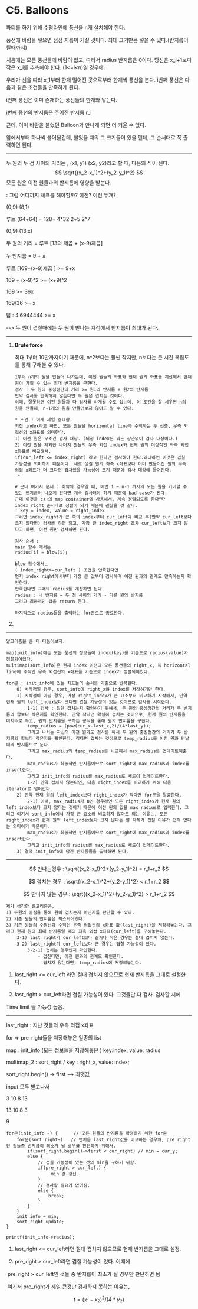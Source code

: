 # C5. Balloons

파티를 하기 위해 수평라인에 풍선을 n개 설치해야 한다.

풍선에 바람을 넣으면 점점 지름이 커질 것이다. 최대 크기만큼 넣을 수 있다.(반지름이 될때까지)

처음에는 모든 풍선들에 바람이 없고, 따라서 radius 반지름은 0이다. 당신은 x_i+1보다 작은 x_i를 추측해야 한다. (1<=i<n)일 경우에.

우리가 선을 따라 x_1부터 한개 떨어진 곳으로부터 한개씩 풍선을 분다. i번째 풍선은 다음과 같은 조건들을 만족하게 된다.

i번째 풍선은 이미 존재하는 풍선들의 한개와 닿는다.

i번째 풍선의 반지름은 주어진 반지름 r_i

근데, 이미 바람을 불었던 Balloon과 만나게 되면 더 키울 수 없다. 

앞에서부터 하나씩 불어올건데, 불었을 때의 그 크기들이 있을 텐데, 그 순서대로 쭉 출력하면 된다. 

----------------

두 원의 두 점 사이의 거리는 , (x1, y1) (x2, y2)라고 할 때, 다음의 식이 된다.
$$
\sqrt{(x_2-x_1)^2+(y_2-y_1)^2}
$$
모든 원은 이전 원들과의 반지름에 영향을 받는다.

: 그럼 어디까지 체크를 해야할까? 이전? 이전 두개? 

(0,9) (8,1)

루트 (64+64) = 128= 4*32 2+5 2^7



(0,9) (13,x)

두 원의 거리 = 루트 [13의 제곱 + (x-9)제곱] 

두 반지름 = 9 + x 

루트 [169+(x-9)제곱 ] >= 9+x

169 + (x-9)^2 >= (x+9)^2

169 >= 36x

169/36 >= x

답 : 4.6944444 >= x

--> 두 원이 겹칠때에는 두 원이 만나는 지점에서 반지름이 최대가 된다.

------

1. **Brute force**

   최대 1부터 10만까지이기 때문에, n^2보다는 훨씬 작지만, n보다는 큰 시간 복잡도를 통해 구해볼 수 있다.

   ```
   1부터 n개의 원을 만들어 나가는데, 이전 원들의 좌표와 현재 원의 좌표를 계산해서 현재 원이 가질 수 있는 최대 반지름을 구한다.
   검사 : 두 원의 중심점간의 거리 >= 원1의 반지름 + 원2의 반지름
   만약 검사를 만족하지 않는다면 두 원은 겹치는 것이다.
   이때, 잘못하면 이전 원들과 다 검사를 하게될 수도 있는데, 이 조건을 잘 세우면 n의 원을 만들때, n-1개의 원을 만들어보지 않아도 알 수 있다.
   
   * 조건 : 이게 제일 중요함.
   외접 index라고 하면, 모든 원들을 horizontal line과 수직하는 두 선중, 우측 외접선의 x좌표를 의미한다.
   1) 이전 원은 무조건 검사 대상. (외접 index든 뭐든 상관없이 검사 대상이다.)
   2) 이전 원을 제외한 나머지 원들의 우측 외접 index와 현재 원의 이상적인 좌측 외접 x좌표를 비교해서, 
   if(cur_left <= index_right) 라고 한다면 검사해야 한다.왜냐하면 이것은 겹칠 가능성을 의미하기 때문이다. 새로 생길 원의 좌측 x좌표보다 이미 만들어진 원의 우측 외접 x좌표가 더 크다면 겹쳐있을 가능성이 크기 때문에 검사 대상에 들어간다.
   	- 
   
   # 근데 여기서 문제 : 최악의 경우일 때, 매번 1 ~ n-1 까지의 모든 원을 커버할 수 있는 반지름이 나오게 된다면 계속 검사해야 하기 때문에 bad case가 된다. 
   근데 이것을 c++의 map container에 사용해서, 계속 정렬되도록 한다면?
   index_right 순서대로 정렬이 되기 때문에 괜찮을 것 같다.
   : key = index, value = right_index
   그러면 index_right가 큰 쪽의 index부터 cur_left와 비교 후(만약 cur_left보다 크지 않다면) 검사를 하면 되고, 가장 큰 index_right 조차 cur_left보다 크지 않다고 하면, 이전 원만 검사하면 된다.
   
   검사 순서 : 
   main 함수 에서는
   radius[i] = blow(i);
   
   blow 함수에서는
   ( index_right>=cur_left ) 조건을 만족한다면 
   먼저 index_right에서부터 가장 큰 값부터 검사하며 이전 원과의 관계도 만족하는지 확인한다.
   만족한다면 그때의 radius를 계산하면 된다.
   radius : 내 반지름 = 두 점 사이의 거리 - 다른 원의 반지름
   그리고 최종적인 값을 return 한다.
   
   마지막으로 radius들을 출력하는 for문으로 종료한다.
   ```

2. 

----------

```
알고리즘을 좀 더 다듬어보자.

map(init_info)에는 모든 풍선의 정보들이 index(key)를 기준으로 radius(value)가 정렬되어있다.
multimap(sort_info)은 현재 index 이전의 모든 풍선들의 right_x, 즉 horizontal line에 수직인 우측 외접선의 x좌표를 기준으로 index가 정렬되어있다.

for문 : init_info에 있는 좌표들의 순서를 기준으로 반복한다.
	0) 시작점일 경우, sort_info에 right_x와 index를 저장하기만 한다.
	1) 시작점이 아닐 경우, 가장 right_index가 큰 요소부터 비교하기 시작해서, 만약 현재 원의 left_index보다 크다면 겹칠 가능성이 있는 것이므로 검사를 시작한다.
		1-1) 검사 : 일단 겹치는지 확인하기 위해서, 두 원의 중심점간의 거리가 두 반지름의 합보다 작은지를 확인한다. 만약 작다면 확실히 겹치는 것이므로, 현재 원의 반지름을 미지수로 두고, 원의 반지름을 구하는 공식을 통해 원의 반지름을 구한다.
		temp_radius = (pow(cur_x-last_x,2)/(4*last_y));
		그리고 나서는 자신의 이전 원과도 검사를 해서 두 원의 중심점간의 거리가 두 반지름의 합보다 작은지를 확인한다. 작다면 겹치는 것이므로 temp_radius를 이전 원과 만날 때의 반지름으로 둔다.
		그리고 max_radius와 temp_radius를 비교해서 max_radius를 업데이트해준다.
		max_radius가 최종적인 반지름이므로 sort_right에 max_radius와 index를 insert한다.
		그리고 init_info의 radius를 max_radius로 새로이 업데이트한다.
		1-2) 만약 겹치지 않는다면, 다음 right_index를 비교하기 위해 다음 iterator로 넘어간다.
	2) 만약 현재 원의 left_index보다 right_index가 작다면 for문을 탈출한다.
		2-1) 이때, max_radius가 0인 경우라면 모든 right_index가 현재 원의 left_index보다 크지 않다는 것이기 때문에 이전 원의 값을 max_radius로 입력한다. 그리고 여기서 sort_info에서 가장 큰 요소와 비교하지 않아도 되는 이유는, 모든 right_index가 현재 원의 left_index보다 크지 않다는 말 자체가 겹칠 이유가 전혀 없다는 의미이기 때문이다.
		max_radius가 최종적인 반지름이므로 sort_right에 max_radius와 index를 insert한다.
		그리고 init_info의 radius를 max_radius로 새로이 업데이트한다.
	3) 결국 init_info에 담긴 반지름들을 출력하면 된다.

```

---------------

$$
만나는경우 : \sqrt{(x_2-x_1)^2+(y_2-y_1)^2} = r_1+r_2
$$

$$
겹치는 경우 : \sqrt{(x_2-x_1)^2+(y_2-y_1)^2} < r_1+r_2
$$

$$
만나지 않는 경우 : \sqrt{(x_2-x_1)^2+(y_2-y_1)^2} > r_1+r_2
$$

```
제가 생각한 알고리즘은,
1) 두원의 중심을 통해 원이 겹치는지 아닌지를 판단할 수 있다.
2) 기존 원들의 반지름은 픽스되어있다.
3) 기존 원들의 수평선과 수직인 우측 외접선의 x좌표 값(last_right)을 저장해놓는다. 그리고 현재 원의 최대 반지름일 때의 좌측 외접 x좌표(cur_left)를 구해놓는다.
	3-1) last_right가 cur_left보다 같거나 작은 경우는 절대 겹치지 않는다.
	3-2) last_right가 cur_left보다 큰 경우는 겹칠 가능성이 있다.
		3-2-1) 겹치는 경우인지 확인한다.
			- 겹친다면, 이전 원과의 관계도 확인한다.
			- 겹치지 않는다면, temp_radius에 저장해놓는다.
```

1)  last_right <= cur_left 라면 절대 겹치지 않으므로 현재 반지름을 그대로 설정한다.

2) last_right > cur_left라면 겹칠 가능성이 있다. 그것들만 다 검사.
검사할 시에 

Time limit 뜰 가능성 높음.

---------

last_right : 지난 것들의 우측 외접 x좌표

for => pre_right들을 저장해놓은 일종의 list

map : init_info (모든 정보들을 저장해놓은 ) key:index, value: radius

multimap_2 : sort_right /  key : right_x, value: index;

sort_right.begin() -> first  --> 최댓값

input 모두 받고나서



3 10 8 13 

13 10 8 3 

9 

```
for문(init_info ~) {      // 모든 원들의 반지름을 확정하기 위한 for문
	for문(sort_right~)	// 맨처음 last_right값을 비교하는 경우와, pre_right 인 것들중 반지름이 최소가 될 경우를 판단하기 위해서.
		if(sort_right.begin()->first < cur_right) // min = cur_y;
		else {
			// 겹칠 가능성이 있는 것의 min을 구하기 위함.
			if(pre_right > cur_left) {
				 min 값 갱신.
			}
			// 검사할 필요가 없어짐.
			else {
				break;			
			}
		}
	}
	init_info = min;
	sort_right update;
}

printf(init_info->radius);
```



1) last_right <= cur_left라면 절대 겹치지 않으므로 현재 반지름을 그대로 설정.

2)  pre_right > cur_left라면 겹칠 가능성이 있다. 이때에

​	pre_right > cur_left인 것들 중 반지름이 최소가 될 경우만 판단하면 됨



​	여기서 pre_right가 제일 큰것만 검사하지 못하는 이유는, 




$$
t = (x_1-x_2)^2 / (4*y_2) 
$$
